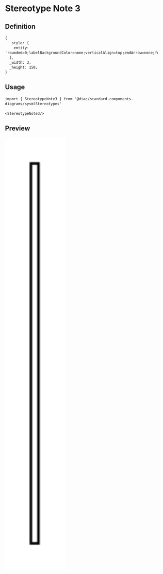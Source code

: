 # Stereotype Note 3

## Definition

```
{
  _style: { 
    entity: 'rounded=0;labelBackgroundColor=none;verticalAlign=top;endArrow=none;fontStyle=1;html=1;',
  },
  _width: 3,
  _height: 150,
}
```

## Usage

```
import { StereotypeNote3 } from '@diac/standard-components-diagrams/sysmlStereotypes'

<StereotypeNote3/>
```

## Preview

<img src="./stereotype-note-3.png" width="200"/>
